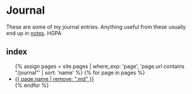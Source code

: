 ---
---

# Journal

These are some of my journal entries.
Anything useful from these usually end up in [notes](../notes/).
HGPA

## index

<ul>
{% assign pages = site.pages | where_exp: 'page', 'page.url contains "/journal"' | sort: 'name' %}
{% for page in pages %}
  <li>
    <a href="{{ page.url | remove: '.html' }}">{{ page.name | remove: ".md" }}</a>
  </li>
{% endfor %}
</ul>
